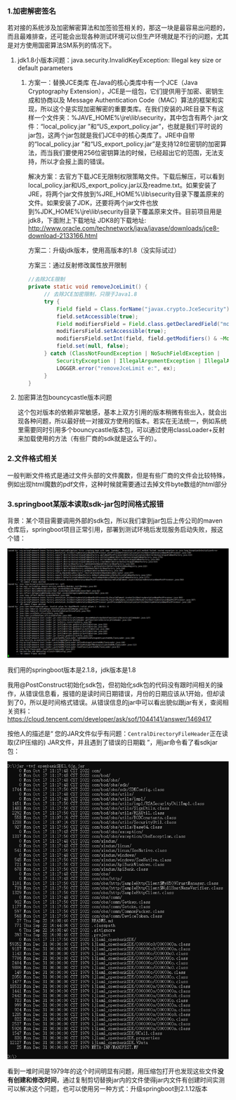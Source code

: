 ### 1.加密解密签名

若对接的系统涉及加密解密算法和加签验签相关的，那这一块是最容易出问题的，而且最难排查，还可能会出现各种测试环境可以但生产环境就是不行的问题，尤其是对方使用国密算法SM系列的情况下。

1. jdk1.8小版本问题：java.security.InvalidKeyException: Illegal key size or default parameters

   1. 方案一：替换JCE类库
      在Java的核心类库中有一个JCE（Java Cryptography Extension），JCE是一组包，它们提供用于加密、密钥生成和协商以及 Message Authentication Code（MAC）算法的框架和实现，所以这个是实现加密解密的重要类库。在我们安装的JRE目录下有这样一个文件夹：%JAVE_HOME%\jre\lib\security，其中包含有两个.jar文件：“local_policy.jar ”和“US_export_policy.jar”，也就是我们平时说的jar包，这两个jar包就是我们JCE中的核心类库了。JRE中自带的“local_policy.jar ”和“US_export_policy.jar”是支持128位密钥的加密算法，而当我们要使用256位密钥算法的时候，已经超出它的范围，无法支持，所以才会报上面的错误。

      解决方案：去官方下载JCE无限制权限策略文件。下载后解压，可以看到local_policy.jar和US_export_policy.jar以及readme.txt。如果安装了JRE，将两个jar文件放到%JRE_HOME%\lib\security目录下覆盖原来的文件。如果安装了JDK，还要将两个jar文件也放到%JDK_HOME%\jre\lib\security目录下覆盖原来文件。目前项目用是jdk8，下面附上下载地址
      JDK8的下载地址: http://www.oracle.com/technetwork/java/javase/downloads/jce8-download-2133166.html

      方案二：升级jdk版本，使用高版本的1.8（没实际试过）

      方案三：通过反射修改属性放开限制

      ```java
      //去除JCE限制
      private static void removeJceLimit() {
           // 去除JCE加密限制，只限于Java1.8
           try {
               Field field = Class.forName("javax.crypto.JceSecurity").getDeclaredField("isRestricted");
               field.setAccessible(true);
               Field modifiersField = Field.class.getDeclaredField("modifiers");
               modifiersField.setAccessible(true);
               modifiersField.setInt(field, field.getModifiers() & ~Modifier.FINAL);
               field.set(null, false);
           } catch (ClassNotFoundException | NoSuchFieldException | 
               SecurityException | IllegalArgumentException | IllegalAccessException ex) {
               LOGGER.error("removeJceLimit e:", ex);
           }
      }
      ```

2. 加密算法包bouncycastle版本问题

   这个包对版本的依赖非常敏感，基本上双方引用的版本稍微有些出入，就会出现各种问题，所以最好统一对接双方使用的版本。若实在无法统一，例如系统里需要同时引用多个bouncycastle版本包，可以通过使用classLoader+反射来加载使用的方法（有些厂商的sdk就是这么干的）。

### 2.文件格式相关

一般判断文件格式是通过文件头部的文件魔数，但是有些厂商的文件会比较特殊，例如出现html魔数的pdf文件，这种时候就需要通过去掉文件byte数组的html部分

### 3.springboot某版本读取sdk-jar包时间格式报错

背景：某个项目需要调用外部的sdk包，所以我们拿到jar包后上传公司的maven仓库后，springboot项目正常引用，部署到测试环境后发现服务启动失败，报这个错：

![](https://raw.githubusercontent.com/Chris-Altair/Notes/main/img/20240527001.png)

我们用的springboot版本是2.1.8，jdk版本是1.8

我用@PostConstruct初始化sdk包，但初始化sdk包的代码没有跟时间相关的操作，从错误信息看，报错的是读时间日期错误，月份的日期应该从1开始，但却读到了0，所以是时间格式错误。从错误信息的jar中可以看出貌似跟jar有关，查阅相关资料：https://cloud.tencent.com/developer/ask/sof/1044141/answer/1469417

按他人的描述是“ 您的JAR文件似乎有问题：`CentralDirectoryFileHeader`正在读取(ZIP压缩的) JAR文件，并且遇到了错误的日期戳 ”，用jar命令看了看sdkjar包：

![](https://raw.githubusercontent.com/Chris-Altair/Notes/main/img/20240527002.png)

看到一堆时间是1979年的这个时间明显有问题，用压缩包打开也发现这些文件**没有创建和修改时间**，通过复制剪切替换jar内的文件使得jar内文件有创建时间实测可以解决这个问题，也可以使用另一种方式：升级springboot到2.1.12版本
